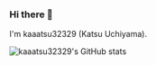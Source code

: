 ### Hi there 👋

I'm kaaatsu32329 (Katsu Uchiyama).

![kaaatsu32329's GitHub stats](https://github-readme-stats.vercel.app/api?username=kaaatsu32329&show_icons=true)
